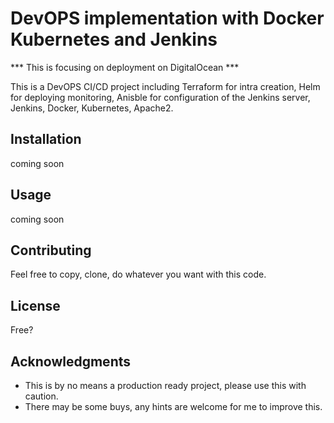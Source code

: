 # DevOPS implementation with Docker Kubernetes and Jenkins
*** This is focusing on deployment on DigitalOcean ***

This is a DevOPS CI/CD project including Terraform for intra creation, Helm for deploying monitoring, Anisble for configuration of the Jenkins server, Jenkins, Docker, Kubernetes, Apache2.

## Installation

coming soon

## Usage

coming soon

## Contributing

Feel free to copy, clone, do whatever you want with this code.

## License

Free?

## Acknowledgments

- This is by no means a production ready project, please use this with caution.
- There may be some buys, any hints are welcome for me to improve this.
